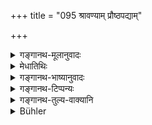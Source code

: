 +++
title = "095 श्रावण्याम् प्रौष्ठपद्याम्"

+++

<details><summary>गङ्गानथ-मूलानुवादः</summary>

Having perfomed the “Upākarma” (starting rite) on the full- moon day in the month of Śrāvaṇa or of Bhādrapada, the Brāhmaṇa shall, with due diligence, study the vedas, according to rule, during four months and a half.—(95)
</details>

<details><summary>मेधातिथिः</summary>

श्रवणयुक्ता पौर्णमासी **श्रावणी** । एवं **प्रौष्ठपदी** । तत्र **उपाकृत्य** उपाकर्माख्यं कर्म कृत्वा **यथाविध्य् अधीयीत** । "प्राक्कूलान्" (म्ध् २.७५) इत्यादिप्रागुक्तो विधिः स्मर्यते । **युक्तस्** तत्परः । **छन्दांसि** वेदान् । छन्दःशब्दो ऽयं वेदवचनो न गायत्र्यादिवचनः । तेन ब्राह्मणादीन् अप्य् अधीयानस्यैष परमविधिः । उभयत्रापि चायं युक्त एव, प्रत्ययाविशेषात् । अयं विकल्पो व्यवस्थितः । "छन्दोगाः प्रौष्ठपद्याम् उपाकुर्वन्ति, बह्वृचा अध्वर्यवः श्रावण्याम्" ॥ ४.९५ ॥
</details>

<details><summary>गङ्गानथ-भाष्यानुवादः</summary>

The full moon day related to the asterism of *Śravaṇā* is called ‘*Śrāvaṇī*;’ similarly, ‘*Prauṣṭhapadī*.’—On either of these days,—‘*having performed the rite known as* “*Upākarma*,”’—he shall study the Vedas,—‘*according to rule*;’ this refers to the rules laid down under 2.75 *et seg*.—*Yukta*—applying himself with diligence.

‘*Chandāṃsi*’— the Vedas. The term ‘*chandas*’ here stands for the Veda, and not for the metres, *Gāyatrī* and the rest. Hence this same rule applies also to the case of those who are studying the *prose-Brāhmaṇas* (and is not restricted to those studying the metrical *saṃhitā* texts only). It is only right that the rule should be so applicable, as both (prose and metrical portions) are equally regarded as ‘Veda.’ In this connection, the option referred to has been restricted to the extent that the students of the Sāma-Veda perform the ‘Upākarma’ on the full-moon day of *Bhādrapada*, while those of the Ṛgveda and the Yajurveda do it on that of *Śrāvaṇa*—(95)
</details>

<details><summary>गङ्गानथ-टिप्पन्यः</summary>

This verse is quoted in *Mitākṣarā* (on 1.142) to the effect that the Veda is to be studied for four months and a half;—in *Parāśaramādhava* (Ācāra, p. 518), which explains the compound ‘*ardhapāñcamān*’ as ‘*ardham pāñcamam yeṣām*’, *i.e*., four months and a half; and adds that if on the day here specified there happen to be such conditions antagonistic to study, as the non-appearance of the Venus and the like—then the Upākarma should be performed on the Full-moon day of the month of *Āṣāḍha*.

It is quoted in *Vīramitrodaya* (Saṃskāra, p. 499);—and in
*Madanapārijāta* (p. 84), which also explains the compound
‘*ardhapañcamān*’ as ‘*ardhāḥ pañcamo māso yeṣām*’;—*i.e*., for four months and a half, counting from the day on which the *Upākarma* ceremony is performed. It adds that this rule is applicable, not to the Student only, but to the House-holder also.

It is quoted in *Vidhānapārijāta* (p. 512), which adds that according to the explanation provided by Hemādri, the particle ‘*api*’ is meant to include the fifth day of the month of *Bhādrapada* as another alternative day.

It is quoted in *Aparārka* (p. 186), which explains the construction as—‘*Chandāṃsi upākṛtya tāni ardhapañcamān māsān adhīyīta*’; and explains the compound ‘*ardhapāñcamān*’ as ‘*ardhaḥ pāñcamo māso yeṣām*’;—the meaning being that from the day that the *Upākarma* is performed, the man should go on studying the Veda for four months and a half;—in *Puruṣārthacintāmaṇi* (p. 298) as laying down Vedic study to be done during four months and a half, during both the dark and the bright fortnights;—in *Hemādri* (Kāla, p. 396), which adds that the particle ‘*api*’ is meant to imply the ‘*Bhādrapada—Śravaṇā—Hastā* and
*Pañcamī*’;—in *Gadādharapaddhati* (Kāla, p. 171), which says that the
*Chandogas* are to do the *Upākarma* on the Full-moon day of
*Bhādrapada*, while all others are to do it on the same day in
*Śrāvaṇa*;—and in *Smṛticandrikā* (Saṃskāra, p. 147), which explains
‘*yuktaḥ*’ as ‘with due application.’
</details>

<details><summary>गङ्गानथ-तुल्य-वाक्यानि</summary>

*Gautama* (16.1-2).—‘Having performed the annual *Upākarma* on the
fullmoon day of either Śrāvaṇa or Bhādra, he shall study the Vedas for four months and a half, or throughout the *Southern Path* of the Sun.’

*Baudhāyana* (1.6.143).—‘Having performed the Upākarma on the fullmoon
day of either Śrāvaṇa or Bhādra or Āṣādha, he shall perform the
*Utsarjana* on the fullmoon day of either Pauṣa or Māgha.’

*Āpastamba* (1.9.1-3).—‘On the fullmoon day of either Śrāvaṇa or Bhādra,
having performed the *Upākarma* of Vedic Study, he shall not study at night for one month. He shall stop the study on the fullmoon day of either Pauṣa or Mārgaśīrṣa. According to some people, the study has to be carried on for four months and a half.’

*Vaśiṣṭha* (13.1-5).—‘Next proceeds the Upākarma of Vedic Study: On the
fullmoon day of either Śrāvaṇa or Bhādra, having kindled the fire and performed the rites of fire-laying, he pours oblations into it to Gods, Ṛṣis and the Vedas. Having made the Brāhmaṇas pronounce the benedictory syllable *Svasti*, he shall eat curd and then *start* the Vedic Study, and continue it for four and a half or five and a half months. After that he is to study the Veda only during the brighter fortnight; but the subsidiary sciences, he may read whenever he likes.’

*Kūrmapurāṇa* (Parāśaramādhava, p. 519).—‘On the fullmoon day of Śrāvaṇa
or Āśāḍha or Bhādra has the performance of Upākarma been prescribed.’

*Viṣṇu* (30.1).—‘Having performed the *Upākarma* on the fullmoon day of
either Śrāvaṇa or Bhādra, he shall study for four months and a half.’

*Yājñavalkya* (1.142).—‘He shall perform the *Upākarma* of the Vedas on
the appearance of herbs, either on the fullmoon day of Śrāvaṇa or on a day in Śrāvaṇa under the asterism of Śravaṇā, or on the fifth day of Śravaṇā under the asterism of Hastā.’

*Āśvalāyāna Gṛhyasūtrā* (3.5.1-4).—‘Next comes the Upākaraṇa of the
Veda:—on the appearance of herbs, on that day of the month of Śrāvaṇa which falls under the asterism of Śravaṇā;—or on the fifth day, under the asterism of Hastā;—and he shall carry on the study for six months.’

*Pāraskara* (2.10.1-2).—‘Next comes the Upākarma of the Veda. On the
appearance of herbs, on the fullmoon day of the month of Śrāvaṇa, under the asterism of Śravaṇā, or on the fifth day under the asterism of Hastā.’

Do. (II. 10-11).—‘Having carried on the study for five months and a half they should perform the *Utsarjana*; or after having studied for ten months and a half.’

*Gobhila* (3.3.1, 13)—‘The *Upākaraṇa* is to he done oṇ the fullmoon day
of Bhādra under the asterism of Hastā;—according to others under the asterism of Śravaṇā.’

Do. (Parāśaramādhava, p. 519).—‘The Taittirīyakas perform the Upākarma on the fullmoon day of Śrāvaṇa when it occurs after the fore-noon; the Ṛgvedis do it on the asterism of Śravaṇā.’

*Pracetas* (Vīramitrodaya-Saṃskāra, p. 497).—‘The Upākarma should be
performed in the fore-noon on the fullmoon day.’

*Smṛtyantara* (Do., p. 500).—‘During the month of Śrāvaṇa, on the
Śravaṇā asterism; on the fullmoon day of Śrāvaṇa, on the fifth day under the asterism of Hastā, the prescribed *Upākarma* should be performed.’

*Śāṅkhyāyana* (Do., p. 500).—‘Next the Upākaraṇa—on the appearance of
herbs, under the asterism of Hastā or Śravaṇā.’

*Hiraṇyakeśin* (Do., p. 501).—‘Next we describe the Upākarma and the
Utsarjana—during Śrāvaṇa, on the appearance of herbs, or on the fullmoon day under the asterism of Hastā, the Upākarma should be performed.’

*Maitra-Sūtra* (Vīramitrodaya-Saṃskāra, p. 502).—‘During the rains,
under the asterism of Śravaṇā, he performs the Upākarma of the Veda.’

*Khādira-Sūtra* (Do., p. 503).—‘They perform the Upākarma of the Veda on
the fullmoon day of Bhādra, under the asterism of Hastā.’
</details>

<details><summary>Bühler</summary>

095	Having performed the Upakarman according to the prescribed rule on (the full moon of the month) Sravana, or on that of Praushthapada (Bhadrapada), a Brahmana shall diligently study the Vedas during four months and a half.
</details>
